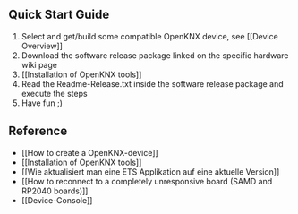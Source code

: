 ## Quick Start Guide

1. Select and get/build some compatible OpenKNX device, see [[Device Overview]]
2. Download the software release package linked on the specific hardware wiki page
3. [[Installation of OpenKNX tools]]
4. Read the Readme-Release.txt inside the software release package and execute the steps
5. Have fun ;)

## Reference

 - [[How to create a OpenKNX-device]]
 - [[Installation of OpenKNX tools]]
 - [[Wie aktualisiert man eine ETS Applikation auf eine aktuelle Version]]
 - [[How to reconnect to a completely unresponsive board (SAMD and RP2040 boards)]]
 - [[Device-Console]]